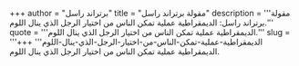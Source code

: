 +++
author = "برتراند راسل"
title = "مقولة برتراند راسل"
description = '''مقولة برتراند راسل: الديمقراطية عملية تمكن الناس من اختيار الرجل الذي ينال اللوم.'''
quote = '''الديمقراطية عملية تمكن الناس من اختيار الرجل الذي ينال اللوم.'''
slug = '''الديمقراطية-عملية-تمكن-الناس-من-اختيار-الرجل-الذي-ينال-اللوم'''
+++
الديمقراطية عملية تمكن الناس من اختيار الرجل الذي ينال اللوم.
